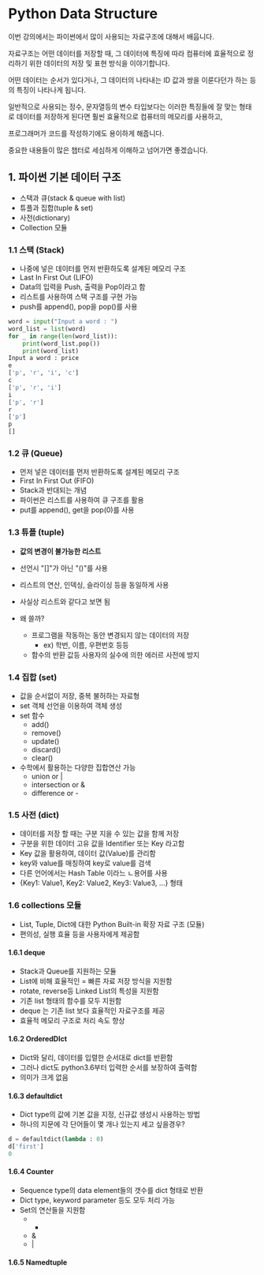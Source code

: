 # Python Data Structure

이번 강의에서는 파이썬에서 많이 사용되는 자료구조에 대해서 배웁니다.

자료구조는 어떤 데이터를 저장할 때, 그 데이터에 특징에 따라 컴퓨터에 효율적으로 정리하기 위한 데이터의 저장 및 표현 방식을 이야기합니다. 

어떤 데이터는 순서가 있다거나, 그 데이터의 나타내는 ID 값과 쌍을 이룬다던가 하는 등의 특징이 나타나게 됩니다. 

일반적으로 사용되는 정수, 문자열등의 변수 타입보다는 이러한 특징들에 잘 맞는 형태로 데이터를 저장하게 된다면 훨씬 효율적으로 컴퓨터의 메모리를 사용하고, 

프로그래머가 코드를 작성하기에도 용이하게 해줍니다.

중요한 내용들이 많은 챕터로 세심하게 이해하고 넘어가면 좋겠습니다.

## 1. 파이썬 기본 데이터 구조

- 스택과 큐(stack & queue with list)
- 튜플과 집합(tuple & set)
- 사전(dictionary)
- Collection 모듈

### 1.1 스택 (Stack)

- 나중에 넣은 데이터를 먼저 반환하도록 설계된 메모리 구조
- Last In First Out (LIFO)
- Data의 입력을 Push, 출력을 Pop이라고 함
- 리스트를 사용하여 스택 구조를 구현 가능
- push를 append(), pop을 pop()를 사용

```python
word = input("Input a word : ")
word_list = list(word)
for _ in range(len(word_list)):
    print(word_list.pop())
    print(word_list)
Input a word : price
e
['p', 'r', 'i', 'c']
c
['p', 'r', 'i']
i
['p', 'r']
r
['p']
p
[]
```

### 1.2 큐 (Queue)

- 먼저 넣은 데이터를 먼저 반환하도록 설계된 메모리 구조
- First In First Out (FIFO)
- Stack과 반대되는 개념
- 파이썬은 리스트를 사용하여 큐 구조를 활용
- put를 append(), get을 pop(0)를 사용

### 1.3 튜플 (tuple)

- **값의 변경이 불가능한 리스트**
- 선언시 "[]"가 아닌 "()"를 사용
- 리스트의 연산, 인덱싱, 슬라이싱 등을 동일하게 사용
- 사실상 리스트와 같다고 보면 됨

- 왜 쓸까?
  - 프로그램을 작동하는 동안 변경되지 않는 데이터의 저장
    - ex) 학번, 이름, 우편번호 등등
  - 함수의 반환 값등 사용자의 실수에 의한 에러르 사전에 방지

### 1.4 집합 (set)

- 값을 순서없이 저장, 중복 불허하는 자료형
- set 객체 선언을 이용하여 객체 생성
- set 함수
  - add()
  - remove()
  - update()
  - discard()
  - clear()
- 수학에서 활용하는 다양한 집합연산 가능
  - union or |
  - intersection or &
  - difference or -

### 1.5 사전 (dict)

- 데이터를 저장 할 때는 구분 지을 수 있는 값을 함께 저장
- 구분을 위한 데이터 고유 값을 Identifier 또는 Key 라고함
- Key 값을 활용하여, 데이터 값(Value)를 관리함
- key와 value를 매칭하여 key로 value를 검색
- 다른 언어에서는 Hash Table 이라느 ㄴ용어를 사용
- {Key1: Value1, Key2: Value2, Key3: Value3, ...} 형태

### 1.6 collections 모듈

- List, Tuple, Dict에 대한 Python Built-in 확장 자료 구조 (모듈)
- 편의성, 실행 효율 등을 사용자에게 제공함

#### 1.6.1 deque

- Stack과 Queue를 지원하는 모듈
- List에 비해 효율적인 = 빠른 자료 저장 방식을 지원함
- rotate, reverse등 Linked List의 특성을 지원함
- 기존 list 형태의 함수를 모두 지원함
- deque 는 기존 list 보다 효율적인 자료구조를 제공
- 효율적 메모리 구조로 처리 속도 향상

#### 1.6.2 OrderedDIct

- Dict와 달리, 데이터를 입렬한 순서대로 dict를 반환함
- 그러나 dict도 python3.6부터 입력한 순서를 보장하여 출력함
- 의미가 크게 없음

#### 1.6.3 defaultdict

- Dict type의 값에 기본 값을 지정, 신규값 생성시 사용하는 방법
- 하나의 지문에 각 단어들이 몇 개나 있는지 세고 싶을경우?

```python
d = defaultdict(lambda : 0)
d['first']
0
```

#### 1.6.4 Counter

- Sequence type의 data element들의 갯수를 dict 형태로 반환
- Dict type, keyword parameter 등도 모두 처리 가능
- Set의 연산들을 지원함
  - +
  - &
  - |

#### 1.6.5 Namedtuple


